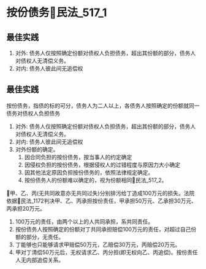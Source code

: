 # 按份债务🚪民法_517_1

## 最佳实践

1. 对外: 债务人仅按照确定份额对债权人负担债务，超出其份额的部分，债务人对债权人无清偿义务。
2. 对内: 债务人彼此间无追偿权

## 最佳实践
按份债务，指债的标的可分，债务人为二人以上，各债务人按照确定的份额就同一债务对债权人负担债务

1. 对外: 债务人仅按照确定份额对债权人负担债务，超出其份额的部分，债务人对债权人无清偿义务。
2. 对内: 债务人彼此间无追偿权
3. 对外份额的确定。
    1. 因合同负担的按份债务，按当事人的约定确定
    2. 因侵权负担的按份债务，根据侵权人的过错程度与原因力大小确定
    3. 因其他法定原因负担按份债务的，依照法律规定确定。
    4. 按份债务人的份额难以确定的，视为份额相同🚪民法_517_2。

🍐甲、乙、丙(无共同故意亦无共同过失)分别排污给丁造成100万元的损失。法院依据🚪民法_1172判决甲、乙、丙承担按份责任，甲承担50万元、乙承担30万元、丙承担20万元。
1. 100万元的责任，由两个以上的人共同承担，系共同责任。
2. 按份债务人按照确定的份额对丁共同承担赔偿100万元的责任，对超过自己份额的部分，无责任。
3. 丁能够也只能够请求甲赔偿50万元，乙赔偿30万元，丙赔偿20万元。
4. 甲对丁清偿50万元后，无权请求乙、丙分担(即无权向乙、丙追偿)。按份责任人无内部追偿关系。
